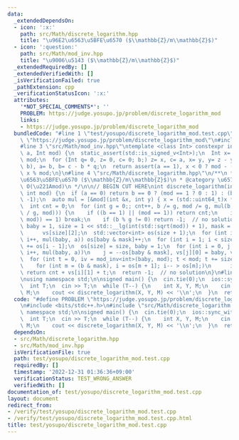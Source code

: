 ```yaml
---
data:
  _extendedDependsOn:
  - icon: ':x:'
    path: src/Math/discrete_logarithm.hpp
    title: "\u96E2\u6563\u5BFE\u6570 ($\\mathbb{Z}/m\\mathbb{Z}$)"
  - icon: ':question:'
    path: src/Math/mod_inv.hpp
    title: "\u9006\u5143 ($\\mathbb{Z}/m\\mathbb{Z}$)"
  _extendedRequiredBy: []
  _extendedVerifiedWith: []
  _isVerificationFailed: true
  _pathExtension: cpp
  _verificationStatusIcon: ':x:'
  attributes:
    '*NOT_SPECIAL_COMMENTS*': ''
    PROBLEM: https://judge.yosupo.jp/problem/discrete_logarithm_mod
    links:
    - https://judge.yosupo.jp/problem/discrete_logarithm_mod
  bundledCode: "#line 1 \"test/yosupo/discrete_logarithm_mod.test.cpp\"\n#define PROBLEM\
    \ \"https://judge.yosupo.jp/problem/discrete_logarithm_mod\"\n#include <bits/stdc++.h>\n\
    #line 3 \"src/Math/mod_inv.hpp\"\ntemplate <class Int> constexpr inline Int mod_inv(Int\
    \ a, Int mod) {\n  static_assert(std::is_signed_v<Int>);\n  Int x= 1, y= 0, b=\
    \ mod;\n  for (Int q= 0, z= 0, c= 0; b;) z= x, c= a, x= y, y= z - y * (q= a /\
    \ b), a= b, b= c - b * q;\n  return assert(a == 1), x < 0 ? mod - (-x) % mod :\
    \ x % mod;\n}\n#line 4 \"src/Math/discrete_logarithm.hpp\"\n/**\n * @title \u96E2\
    \u6563\u5BFE\u6570 ($\\mathbb{Z}/m\\mathbb{Z}$)\n * @category \u6570\u5B66\n *\
    \ O(\u221Amod)\n */\n\n// BEGIN CUT HERE\nint discrete_logarithm(int a, int b,\
    \ int mod) {\n  if (a == 0) return b == 0 ? (mod == 1 ? 0 : 1) : (b == 1 ? 0 :\
    \ -1);\n  auto mul = [&mod](int &x, int y) { x = (std::uint64_t)x * y % mod; };\n\
    \  int cnt = 0;\n  for (int g = 0;; cnt++, b /= g, mod /= g, mul(b, mod_inv<int>(a\
    \ / g, mod))) {\n    if ((b == 1) || (mod == 1)) return cnt;\n    if ((g = std::gcd(a,\
    \ mod)) == 1) break;\n    if (b % g != 0) return -1;  // no solution\n  }\n  int\
    \ baby = 1, size = 1 << std::__lg(int(std::sqrt(mod)) + 1), mask = size - 1,\n\
    \      vs[size][2];\n  std::vector<int> os(size + 1);\n  for (int i = 0; i < size;\
    \ i++, mul(baby, a)) os[baby & mask]++;\n  for (int i = 1; i < size; i++) os[i]\
    \ += os[i - 1];\n  os[size] = size, baby = 1;\n  for (int i = 0, j = 0; i < size;\
    \ i++, mul(baby, a))\n    j = --os[baby & mask], vs[j][0] = baby, vs[j][1] = i;\n\
    \  for (int t = 0, iv = mod_inv<int>(baby, mod); t < mod; t += size, mul(b, iv))\n\
    \    for (int m = (b & mask), i = os[m + 1]; i-- > os[m];)\n      if (b == vs[i][0])\
    \ return cnt + vs[i][1] + t;\n  return -1;  // no solution\n}\n#line 4 \"test/yosupo/discrete_logarithm_mod.test.cpp\"\
    \nusing namespace std;\n\nsigned main() {\n  cin.tie(0);\n  ios::sync_with_stdio(0);\n\
    \  int T;\n  cin >> T;\n  while (T--) {\n    int X, Y, M;\n    cin >> X >> Y >>\
    \ M;\n    cout << discrete_logarithm(X, Y, M) << '\\n';\n  }\n  return 0;\n}\n"
  code: "#define PROBLEM \"https://judge.yosupo.jp/problem/discrete_logarithm_mod\"\
    \n#include <bits/stdc++.h>\n#include \"src/Math/discrete_logarithm.hpp\"\nusing\
    \ namespace std;\n\nsigned main() {\n  cin.tie(0);\n  ios::sync_with_stdio(0);\n\
    \  int T;\n  cin >> T;\n  while (T--) {\n    int X, Y, M;\n    cin >> X >> Y >>\
    \ M;\n    cout << discrete_logarithm(X, Y, M) << '\\n';\n  }\n  return 0;\n}"
  dependsOn:
  - src/Math/discrete_logarithm.hpp
  - src/Math/mod_inv.hpp
  isVerificationFile: true
  path: test/yosupo/discrete_logarithm_mod.test.cpp
  requiredBy: []
  timestamp: '2022-12-31 01:36:36+09:00'
  verificationStatus: TEST_WRONG_ANSWER
  verifiedWith: []
documentation_of: test/yosupo/discrete_logarithm_mod.test.cpp
layout: document
redirect_from:
- /verify/test/yosupo/discrete_logarithm_mod.test.cpp
- /verify/test/yosupo/discrete_logarithm_mod.test.cpp.html
title: test/yosupo/discrete_logarithm_mod.test.cpp
---
```

